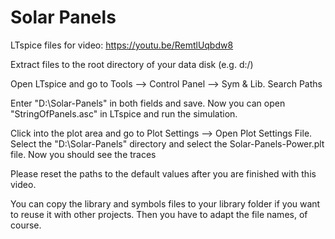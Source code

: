 # Solar Panels
 
LTspice files for video: https://youtu.be/RemtlUqbdw8

Extract files to the root directory of your data disk (e.g. d:/)

Open LTspice and go to Tools --> Control Panel --> Sym & Lib. Search Paths

Enter "D:\Solar-Panels" in both fields and save. Now you can open "StringOfPanels.asc" in LTspice and run the simulation.

Click into the plot area and go to Plot Settings --> Open Plot Settings File. Select the "D:\Solar-Panels" directory and select the Solar-Panels-Power.plt file. Now you should see the traces

Please reset the paths to the default values after you are finished with this video.

You can copy the library and symbols files to your library folder if you want to reuse it with other projects. Then you have to adapt the file  names, of course.

